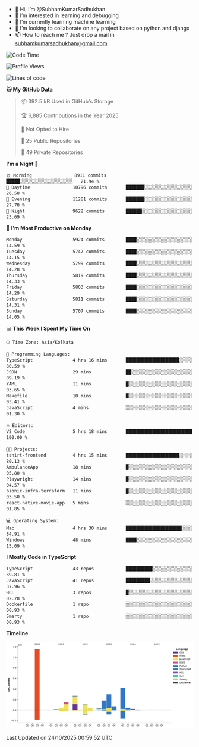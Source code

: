 - 👋 Hi, I’m @SubhamKumarSadhukhan
- 👀 I’m interested in learning and debugging
- 🌱 I’m currently learning machine learning
- 💞️ I’m looking to collaborate on any project based on python and django
- 📫 How to reach me ?
      Just drop a mail in subhamkumarsadhukhan@gmail.com
<!---
SubhamKumarSadhukhan/SubhamKumarSadhukhan is a ✨ special ✨ repository because its `README.md` (this file) appears on your GitHub profile.
You can click the Preview link to take a look at your changes.
--->


<!--START_SECTION:waka-->
![Code Time](http://img.shields.io/badge/Code%20Time-3%2C104%20hrs%2038%20mins-blue)

![Profile Views](http://img.shields.io/badge/Profile%20Views-4-blue)

![Lines of code](https://img.shields.io/badge/From%20Hello%20World%20I%27ve%20Written-2.8%20million%20lines%20of%20code-blue)

**🐱 My GitHub Data** 

> 📦 392.5 kB Used in GitHub's Storage 
 > 
> 🏆 6,885 Contributions in the Year 2025
 > 
> 🚫 Not Opted to Hire
 > 
> 📜 25 Public Repositories 
 > 
> 🔑 49 Private Repositories 
 > 
**I'm a Night 🦉** 

```text
🌞 Morning                8911 commits        █████░░░░░░░░░░░░░░░░░░░░   21.94 % 
🌆 Daytime                10796 commits       ███████░░░░░░░░░░░░░░░░░░   26.58 % 
🌃 Evening                11281 commits       ███████░░░░░░░░░░░░░░░░░░   27.78 % 
🌙 Night                  9622 commits        ██████░░░░░░░░░░░░░░░░░░░   23.69 % 
```
📅 **I'm Most Productive on Monday** 

```text
Monday                   5924 commits        ████░░░░░░░░░░░░░░░░░░░░░   14.59 % 
Tuesday                  5747 commits        ████░░░░░░░░░░░░░░░░░░░░░   14.15 % 
Wednesday                5799 commits        ████░░░░░░░░░░░░░░░░░░░░░   14.28 % 
Thursday                 5819 commits        ████░░░░░░░░░░░░░░░░░░░░░   14.33 % 
Friday                   5803 commits        ████░░░░░░░░░░░░░░░░░░░░░   14.29 % 
Saturday                 5811 commits        ████░░░░░░░░░░░░░░░░░░░░░   14.31 % 
Sunday                   5707 commits        ████░░░░░░░░░░░░░░░░░░░░░   14.05 % 
```


📊 **This Week I Spent My Time On** 

```text
🕑︎ Time Zone: Asia/Kolkata

💬 Programming Languages: 
TypeScript               4 hrs 16 mins       ████████████████████░░░░░   80.59 % 
JSON                     29 mins             ██░░░░░░░░░░░░░░░░░░░░░░░   09.19 % 
YAML                     11 mins             █░░░░░░░░░░░░░░░░░░░░░░░░   03.65 % 
Makefile                 10 mins             █░░░░░░░░░░░░░░░░░░░░░░░░   03.41 % 
JavaScript               4 mins              ░░░░░░░░░░░░░░░░░░░░░░░░░   01.30 % 

🔥 Editors: 
VS Code                  5 hrs 18 mins       █████████████████████████   100.00 % 

🐱‍💻 Projects: 
tshirt-frontend          4 hrs 15 mins       ████████████████████░░░░░   80.13 % 
AmbulanceApp             18 mins             █░░░░░░░░░░░░░░░░░░░░░░░░   05.80 % 
Playwright               14 mins             █░░░░░░░░░░░░░░░░░░░░░░░░   04.57 % 
bionic-infra-terraform   11 mins             █░░░░░░░░░░░░░░░░░░░░░░░░   03.50 % 
react-native-movie-app   5 mins              ░░░░░░░░░░░░░░░░░░░░░░░░░   01.85 % 

💻 Operating System: 
Mac                      4 hrs 30 mins       █████████████████████░░░░   84.91 % 
Windows                  48 mins             ████░░░░░░░░░░░░░░░░░░░░░   15.09 % 
```

**I Mostly Code in TypeScript** 

```text
TypeScript               43 repos            ██████████░░░░░░░░░░░░░░░   39.81 % 
JavaScript               41 repos            █████████░░░░░░░░░░░░░░░░   37.96 % 
HCL                      3 repos             █░░░░░░░░░░░░░░░░░░░░░░░░   02.78 % 
Dockerfile               1 repo              ░░░░░░░░░░░░░░░░░░░░░░░░░   00.93 % 
Smarty                   1 repo              ░░░░░░░░░░░░░░░░░░░░░░░░░   00.93 % 
```



**Timeline**

![Lines of Code chart](https://raw.githubusercontent.com/SubhamKumarSadhukhan/SubhamKumarSadhukhan/main/assets/bar_graph.png)


 Last Updated on 24/10/2025 00:59:52 UTC
<!--END_SECTION:waka-->
